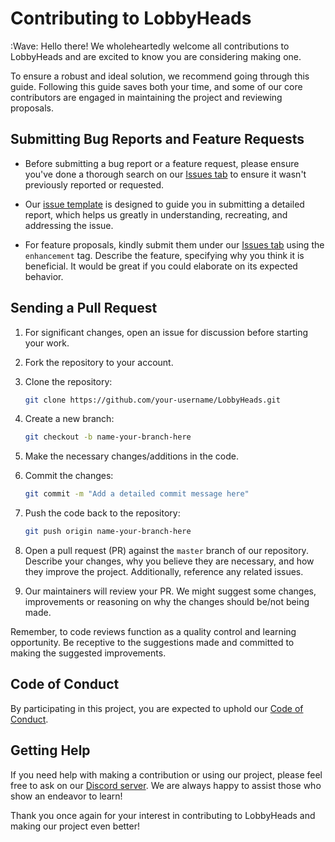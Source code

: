 # Contributing to LobbyHeads

:Wave: Hello there!
We wholeheartedly welcome all contributions to LobbyHeads and are excited to know you are considering making one.

To ensure a robust and ideal solution, we recommend going through this guide.
Following this guide saves both your time, 
and some of our core contributors are engaged in maintaining the project and reviewing proposals.

## Submitting Bug Reports and Feature Requests

- Before submitting a bug report or a feature request, please ensure you've done a thorough search on
  our [Issues tab](https://github.com/EternalCodeTeam/LobbyHeads/issues) to ensure it wasn't previously reported or
  requested.

- Our [issue template](https://github.com/EternalCodeTeam/LobbyHeads/issues/new) is designed to guide you in submitting
  a detailed report, which helps us greatly in understanding, recreating, and addressing the issue.

- For feature proposals, kindly submit them under our [Issues tab](https://github.com/EternalCodeTeam/LobbyHeads/issues)
  using the `enhancement` tag. Describe the feature, specifying why you think it is beneficial. It would be great if you
  could elaborate on its expected behavior.

## Sending a Pull Request

1. For significant changes, open an issue for discussion before starting your work.

2. Fork the repository to your account.

3. Clone the repository:

   ```bash
   git clone https://github.com/your-username/LobbyHeads.git
   ```

4. Create a new branch:

   ```bash
   git checkout -b name-your-branch-here
   ```

5. Make the necessary changes/additions in the code.

6. Commit the changes:

   ```bash
   git commit -m "Add a detailed commit message here"
   ```

7. Push the code back to the repository:

   ```bash
   git push origin name-your-branch-here
   ```

8. Open a pull request (PR) against the `master` branch of our repository. Describe your changes, why you believe they
   are necessary, and how they improve the project. Additionally, reference any related issues.

9. Our maintainers will review your PR. We might suggest some changes, improvements or reasoning on why the changes
   should be/not being made.

Remember, to code reviews function as a quality control and learning opportunity.
Be receptive to the suggestions made
and committed to making the suggested improvements.

## Code of Conduct

By participating in this project, you are expected to uphold our [Code of Conduct](.github/CODE_OF_CONDUCT.md).

## Getting Help

If you need help with making a contribution or using our project, please feel free to ask on
our [Discord server](https://discord.gg/FQ7jmGBd6c).
We are always happy to assist those who show an endeavor to learn!

Thank you once again for your interest in contributing to LobbyHeads and making our project even better!
